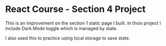 # React Course - Section 4 Project

This is an improvement on the section 1 static page I built. In thois project I include Dark Mode toggle which is managed by state.

I also used this to practice using local storage to save state.
